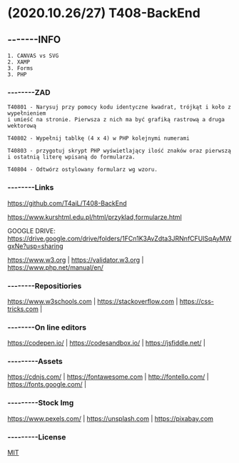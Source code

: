 
# (2020.10.26/27) T408-BackEnd
## -------INFO
```
1. CANVAS vs SVG
2. XAMP
3. Forms
3. PHP
```

### --------ZAD
```
T40801 - Narysuj przy pomocy kodu identyczne kwadrat, trójkąt i koło z wypełnieniem
i umieść na stronie. Pierwsza z nich ma być grafiką rastrową a druga wektorową

T40802 - Wypełnij tablkę (4 x 4) w PHP kolejnymi numerami

T40803 - przygotuj skrypt PHP wyświetlający ilość znaków oraz pierwszą i ostatnią literę wpisaną do formularza.

T40804 - Odtwórz ostylowany formularz wg wzoru.
```

### --------Links
https://github.com/T4aiL/T408-BackEnd

https://www.kurshtml.edu.pl/html/przyklad,formularze.html

GOOGLE DRIVE: https://drive.google.com/drive/folders/1FCn1K3AvZdta3JRNnfCFUlSqAyMWgxNe?usp=sharing

https://www.w3.org | https://validator.w3.org | https://www.php.net/manual/en/
### --------Repositiories
https://www.w3schools.com | https://stackoverflow.com | https://css-tricks.com |
### --------On line editors
https://codepen.io/ | https://codesandbox.io/ | https://jsfiddle.net/ |
### ---------Assets
https://cdnjs.com/ | https://fontawesome.com | http://fontello.com/ | https://fonts.google.com/ |
### ---------Stock Img
https://www.pexels.com/ | https://unsplash.com | https://pixabay.com
### ---------License
[MIT](https://choosealicense.com/licenses/mit/)
